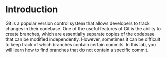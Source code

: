 # Introduction

Git is a popular version control system that allows developers to track changes in their codebase. One of the useful features of Git is the ability to create branches, which are essentially separate copies of the codebase that can be modified independently. However, sometimes it can be difficult to keep track of which branches contain certain commits. In this lab, you will learn how to find branches that do not contain a specific commit.
